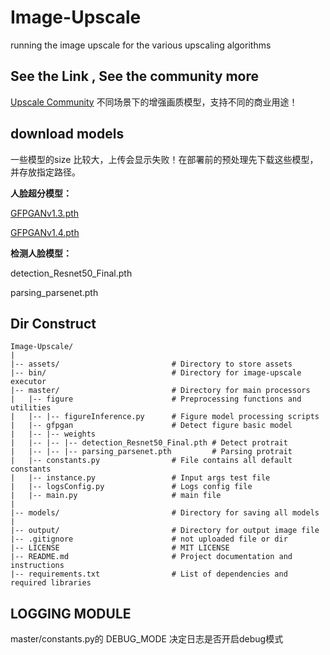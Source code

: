# Image-Upscale
running the image upscale for the various upscaling algorithms

## See the Link , See the community more
[Upscale Community](https://openmodeldb.info/)
不同场景下的增强画质模型，支持不同的商业用途！

## download models
一些模型的size 比较大，上传会显示失败！在部署前的预处理先下载这些模型，并存放指定路径。

**人脸超分模型：**

[GFPGANv1.3.pth](https://github.com/TencentARC/GFPGAN/releases/download/v1.3.0/GFPGANv1.3.pth) 

[GFPGANv1.4.pth](https://github.com/TencentARC/GFPGAN/releases/download/v1.3.0/GFPGANv1.4.pth)

**检测人脸模型：**

detection_Resnet50_Final.pth 

parsing_parsenet.pth

## Dir Construct

```code
Image-Upscale/
|
|-- assets/                         # Directory to store assets
|-- bin/                            # Directory for image-upscale executor
|-- master/                         # Directory for main processors
|   |-- figure                      # Preprocessing functions and utilities
|   |-- |-- figureInference.py      # Figure model processing scripts 
|   |-- gfpgan                      # Detect figure basic model
|   |-- |-- weights
|   |-- |-- |-- detection_Resnet50_Final.pth # Detect protrait 
|   |-- |-- |-- parsing_parsenet.pth         # Parsing protrait
|   |-- constants.py                # File contains all default constants
|   |-- instance.py                 # Input args test file
|   |-- logsConfig.py               # Logs config file
|   |-- main.py                     # main file
|
|-- models/                         # Directory for saving all models
|
|-- output/                         # Directory for output image file
|-- .gitignore                      # not uploaded file or dir
|-- LICENSE                         # MIT LICENSE
|-- README.md                       # Project documentation and instructions
|-- requirements.txt                # List of dependencies and required libraries

```

## LOGGING MODULE

master/constants.py的 DEBUG_MODE 决定日志是否开启debug模式

